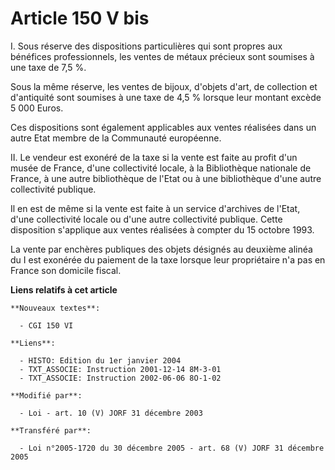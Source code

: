 # Article 150 V bis

I. Sous réserve des dispositions particulières qui sont propres aux bénéfices professionnels, les ventes de métaux précieux
sont soumises à une taxe de 7,5 %.

Sous la même réserve, les ventes de bijoux, d'objets d'art, de collection et d'antiquité sont soumises à une taxe de 4,5 %
lorsque leur montant excède 5 000 Euros.

Ces dispositions sont également applicables aux ventes réalisées dans un autre Etat membre de la Communauté européenne.

II. Le vendeur est exonéré de la taxe si la vente est faite au profit d'un musée de France, d'une collectivité locale, à la
Bibliothèque nationale de France, à une autre bibliothèque de l'Etat ou à une bibliothèque d'une autre collectivité publique.

Il en est de même si la vente est faite à un service d'archives de l'Etat, d'une collectivité locale ou d'une autre
collectivité publique. Cette disposition s'applique aux ventes réalisées à compter du 15 octobre 1993.

La vente par enchères publiques des objets désignés au deuxième alinéa du I est exonérée du paiement de la taxe lorsque leur
propriétaire n'a pas en France son domicile fiscal.

**Liens relatifs à cet article**

	**Nouveaux textes**:

	  - CGI 150 VI

	**Liens**:

	  - HISTO: Edition du 1er janvier 2004
	  - TXT_ASSOCIE: Instruction 2001-12-14 8M-3-01
	  - TXT_ASSOCIE: Instruction 2002-06-06 8O-1-02

	**Modifié par**:

	  - Loi - art. 10 (V) JORF 31 décembre 2003

	**Transféré par**:

	  - Loi n°2005-1720 du 30 décembre 2005 - art. 68 (V) JORF 31 décembre 2005
